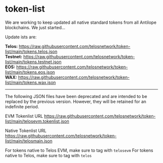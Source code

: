 # token-list
We are working to keep updated all native standard tokens from all Antilope blockchains. We just started...

Update ists are:

**Telos:** https://raw.githubusercontent.com/telosnetwork/token-list/main/tokens.telos.json   
**Testnet:** https://raw.githubusercontent.com/telosnetwork/token-list/main/tokens.testnet.json   
**EOS:** https://raw.githubusercontent.com/telosnetwork/token-list/main/tokens.eos.json   
**WAX:** https://raw.githubusercontent.com/telosnetwork/token-list/main/tokens.wax.json   

------

The following JSON files have been deprecated and are intended to be replaced by the previous version. However, they will be retained for an indefinite period.

EVM Tokenlist URL
https://raw.githubusercontent.com/telosnetwork/token-list/main/telosevm.tokenlist.json

Native Tokenlist URL
https://raw.githubusercontent.com/telosnetwork/token-list/main/telosmain.json

For tokens native to Telos EVM, make sure to tag with `telosevm`
For tokens native to Telos, make sure to tag with `telos`
